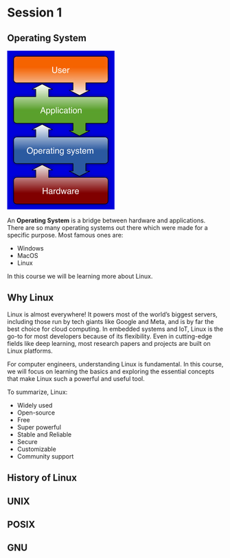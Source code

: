 # Session 1

## Operating System

![OS hierarchy](figures/OS_hierarchy.jpg)

An **Operating System** is a bridge between hardware
and applications.
There are so many operating systems out there which were
made for a specific purpose.
Most famous ones are:
* Windows
* MacOS
* Linux

In this course we will be learning more
about Linux.

## Why Linux

Linux is almost everywhere!
It powers most of the world’s biggest servers,
including those run by tech giants like Google and Meta,
and is by far the best choice for cloud computing.
In embedded systems and IoT, Linux is the go-to for most
developers because of its flexibility.
Even in cutting-edge fields like deep learning,
most research papers and projects are built on Linux platforms.

For computer engineers, understanding Linux is fundamental.
In this course, we will focus on learning the basics and
exploring the essential concepts that make Linux such a
powerful and useful tool.

To summarize, Linux:
* Widely used
* Open-source
* Free
* Super powerful
* Stable and Reliable
* Secure
* Customizable
* Community support

## History of Linux

## UNIX

## POSIX

## GNU
